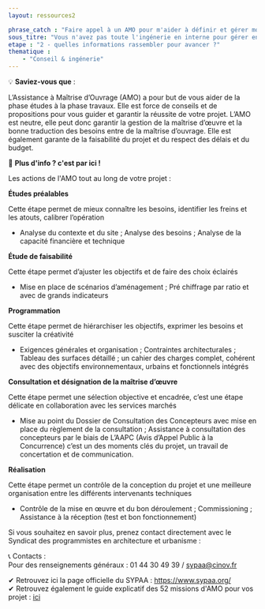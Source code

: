 ```yaml
---
layout: ressources2

phrase_catch : "Faire appel à un AMO pour m'aider à définir et gérer mon projet de A à Z"
sous_titre: "Vous n'avez pas toute l'ingénerie en interne pour gérer entièrement votre projet? Voici un éclaircissement sur ce qu'une AMO peut faire pour vous."
etape : "2 - quelles informations rassembler pour avancer ?"
thematique :
    - "Conseil & ingénerie"
---
```

  
💡 **Saviez-vous que** :  
  
L’Assistance à Maîtrise d’Ouvrage (AMO) a pour but de vous aider de la phase études à la phase travaux. Elle est force de conseils et de propositions pour vous guider et garantir la réussite de votre projet.
L’AMO est neutre, elle peut donc garantir la gestion de la maîtrise d’œuvre et la bonne traduction des besoins entre de la maîtrise d’ouvrage.  Elle est également garante de la faisabilité du projet et du respect des délais et du budget.

🚀 **Plus d'info ? c'est par ici !**  
  
Les actions de l'AMO tout au long de votre projet :  

**Études préalables**

Cette étape permet de mieux connaître les besoins, identifier les freins et les atouts, calibrer l’opération
 
- Analyse du contexte et du site ; Analyse des besoins ; Analyse de la capacité financière et technique
 
**Étude de faisabilité**

Cette étape permet d’ajuster les objectifs et de faire des choix éclairés
 
- Mise en place de scénarios d’aménagement ; Pré chiffrage par ratio et avec de grands indicateurs


**Programmation**

Cette étape permet de hiérarchiser les objectifs, exprimer les besoins et susciter la créativité

- Exigences générales et organisation ; Contraintes architecturales ; Tableau des surfaces détaillé ; un cahier des charges complet, cohérent avec des objectifs environnementaux, urbains et fonctionnels intégrés

 
**Consultation et désignation de la maîtrise d’œuvre**

Cette étape permet une sélection objective et encadrée, c’est une étape délicate en collaboration avec les services marchés

- Mise au point du Dossier de Consultation des Concepteurs avec mise en place du règlement de la consultation ; Assistance à consultation des concepteurs par le biais de L’AAPC (Avis d’Appel Public à la Concurrence) c’est un des moments clés du projet, un travail de concertation et de communication.
 
**Réalisation**

Cette étape permet un contrôle de la conception du projet et une meilleure organisation entre les différents intervenants techniques
 
- Contrôle de la mise en œuvre et du bon déroulement ; Commissioning ; Assistance à la réception (test et bon fonctionnement)
 
  
Si vous souhaitez en savoir plus, prenez contact directement avec le Syndicat des programmistes en architecture et urbanisme : 
  
📞 Contacts :    
Pour des renseignements généraux : 01 44 30 49 39 / sypaa@cinov.fr


✔ Retrouvez ici la page officielle du SYPAA : <https://www.sypaa.org/>  
✔ Retrouvez également le guide explicatif des 52 missions d'AMO pour vos projet : [ici](https://www.choisirsonamo.fr/)  
